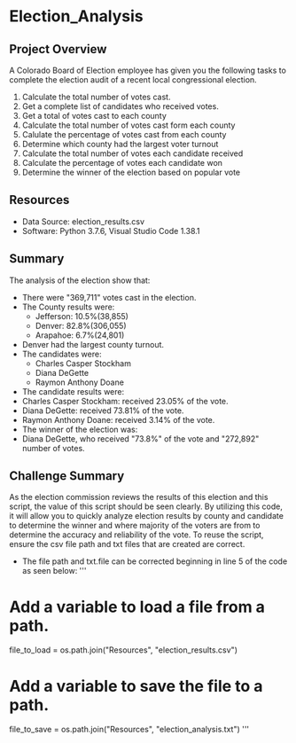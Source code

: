 # Election_Analysis

## Project Overview
A Colorado Board of Election employee has given you the following tasks to complete the election audit of a recent local congressional election.

1. Calculate the total number of votes cast.
2. Get a complete list of candidates who received votes.
3. Get a total of votes cast to each county
4. Calculate the total number of votes cast form each county
5. Calulate the percentage of votes cast from each county
6. Determine which county had the largest voter turnout
7. Calculate the total number of votes each candidate received
8. Calculate the percentage of votes each candidate won
9. Determine the winner of the election based on popular vote

## Resources
- Data Source: election_results.csv
- Software: Python 3.7.6, Visual Studio Code 1.38.1

## Summary
The analysis of the election show that:
- There were "369,711" votes cast in the election.
- The County results were:
  - Jefferson: 10.5%(38,855)
  - Denver: 82.8%(306,055)
  - Arapahoe: 6.7%(24,801)
- Denver had the largest county turnout.
- The candidates were:
  - Charles Casper Stockham
  - Diana DeGette
  - Raymon Anthony Doane
 - The candidate results were:
  - Charles Casper Stockham: received 23.05% of the vote.
  - Diana DeGette: received 73.81% of the vote.
  - Raymon Anthony Doane: received 3.14% of the vote.
 - The winner of the election was:
  - Diana DeGette, who received "73.8%" of the vote and "272,892" number of votes.
  
 ## Challenge Summary
 As the election commission reviews the results of this election and this script, the value of this script should be seen clearly. By utilizing this code, it will allow you to quickly analyze election results by county and candidate to determine the winner and where majority of the voters are from to determine the accuracy and reliability of the vote. To reuse the script, ensure the csv file path and txt files that are created are correct.
- The file path and txt.file can be corrected beginning in line 5 of the code as seen below:
'''
# Add a variable to load a file from a path.
file_to_load = os.path.join("Resources", "election_results.csv")
# Add a variable to save the file to a path.
file_to_save = os.path.join("Resources", "election_analysis.txt")
'''


